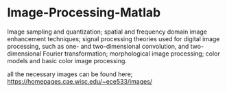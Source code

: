 # Image-Processing-Matlab

Image sampling and quantization; spatial and frequency domain image enhancement techniques; signal processing theories used for digital image processing, such as one- and two-dimensional convolution, and two-dimensional Fourier transformation; morphological image processing; color models and basic color image processing.

all the necessary images can be found here;
https://homepages.cae.wisc.edu/~ece533/images/
